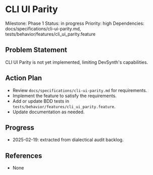 # CLI UI Parity
Milestone: Phase 1
Status: in progress
Priority: high
Dependencies: docs/specifications/cli-ui-parity.md, tests/behavior/features/cli_ui_parity.feature

## Problem Statement
CLI UI Parity is not yet implemented, limiting DevSynth's capabilities.


## Action Plan
- Review `docs/specifications/cli-ui-parity.md` for requirements.
- Implement the feature to satisfy the requirements.
- Add or update BDD tests in `tests/behavior/features/cli_ui_parity.feature`.
- Update documentation as needed.

## Progress
- 2025-02-19: extracted from dialectical audit backlog.

## References
- None
